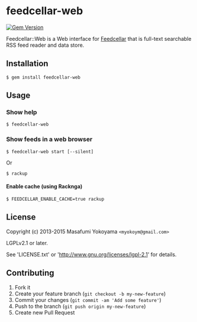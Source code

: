 # feedcellar-web

[![Gem Version](https://badge.fury.io/rb/feedcellar-web.svg)](http://badge.fury.io/rb/feedcellar-web)

Feedcellar::Web is a Web interface for [Feedcellar][] that is full-text searchable RSS feed reader and data store.

[Feedcellar]:http://myokoym.net/feedcellar/

## Installation

    $ gem install feedcellar-web

## Usage

### Show help

    $ feedcellar-web

### Show feeds in a web browser

    $ feedcellar-web start [--silent]

Or

    $ rackup

#### Enable cache (using Racknga)

    $ FEEDCELLAR_ENABLE_CACHE=true rackup

## License

Copyright (c) 2013-2015 Masafumi Yokoyama `<myokoym@gmail.com>`

LGPLv2.1 or later.

See 'LICENSE.txt' or 'http://www.gnu.org/licenses/lgpl-2.1' for details.

## Contributing

1. Fork it
2. Create your feature branch (`git checkout -b my-new-feature`)
3. Commit your changes (`git commit -am 'Add some feature'`)
4. Push to the branch (`git push origin my-new-feature`)
5. Create new Pull Request
